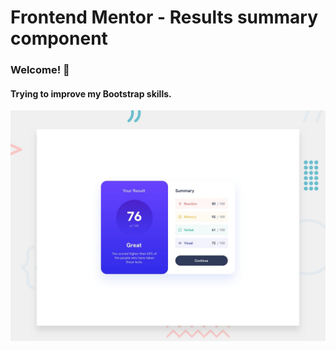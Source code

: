 # Frontend Mentor - Results summary component

### Welcome! 👋

#### Trying to improve my Bootstrap skills.

![Design preview for the Results summary component coding challenge](./design/desktop-preview.jpg)
